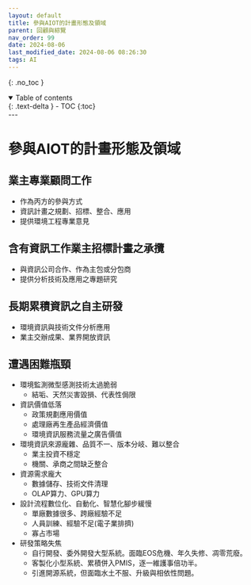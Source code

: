 ```yaml
---
layout: default
title: 參與AIOT的計畫形態及領域
parent: 回顧與綜覽
nav_order: 99
date: 2024-08-06 
last_modified_date: 2024-08-06 08:26:30
tags: AI
---
```


{: .no_toc }

<details open markdown="block">
  <summary>
    Table of contents
  </summary>
  {: .text-delta }
- TOC
{:toc}
</details>
---

# 參與AIOT的計畫形態及領域

## 業主專業顧問工作

- 作為丙方的參與方式
- 資訊計畫之規劃、招標、整合、應用
- 提供環境工程專業意見

## 含有資訊工作業主招標計畫之承攬

- 與資訊公司合作、作為主包或分包商
- 提供分析技術及應用之專題研究

## 長期累積資訊之自主研發

- 環境資訊與技術文件分析應用
- 業主交辦成果、業界開放資訊

## 遭遇困難瓶頸

- 環境監測微型感測技術太過脆弱
  - 結垢、天然災害毀損、代表性侷限
- 資訊價值低落
  - 政策規劃應用價值
  - 處理廠再生產品經濟價值
  - 環境資訊服務流量之廣告價值
- 環境資訊來源龐雜、品質不一、版本分岐、難以整合
  - 業主投資不穩定
  - 機關、承商之間缺乏整合
- 資源需求龐大
  - 數據儲存、技術文件清理
  - OLAP算力、GPU算力
- 設計流程數位化、自動化、智慧化腳步緩慢
  - 單廠數據很多、跨廠經驗不足
  - 人員訓練、經驗不足(電子業排擠)
  - 寡占市場
- 研發策略失焦
  - 自行開發、委外開發大型系統。面臨EOS危機、年久失修、凋零荒廢。
  - 客製化小型系統、累積併入PMIS，逐一維護事倍功半。
  - 引進開源系統，但面臨水土不服、升級與相依性問題。